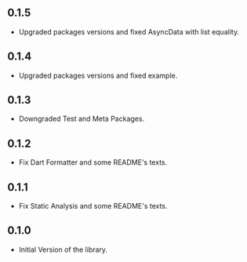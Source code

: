 ## 0.1.5

* Upgraded packages versions and fixed AsyncData with list equality.

## 0.1.4

* Upgraded packages versions and fixed example.

## 0.1.3

* Downgraded Test and Meta Packages.

## 0.1.2

* Fix Dart Formatter and some README's texts.

## 0.1.1

* Fix Static Analysis and some README's texts.

## 0.1.0

* Initial Version of the library.
